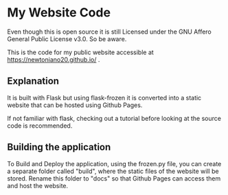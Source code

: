 # My Website Code

Even though this is open source it is still Licensed under the GNU Affero General Public License v3.0. So be aware.

This is the code for my public website accessible at https://newtoniano20.github.io/ . 

## Explanation
It is built with Flask but using flask-frozen it is converted into a static website that can be hosted using Github Pages.

If not familiar with flask, checking out a tutorial before looking at the source code is recommended. 

## Building the application
To Build and Deploy the application, using the frozen.py file, you can create a separate folder called "build", where the static files of the website will be stored. Rename this folder to "docs" so that Github Pages can access them and host the website.